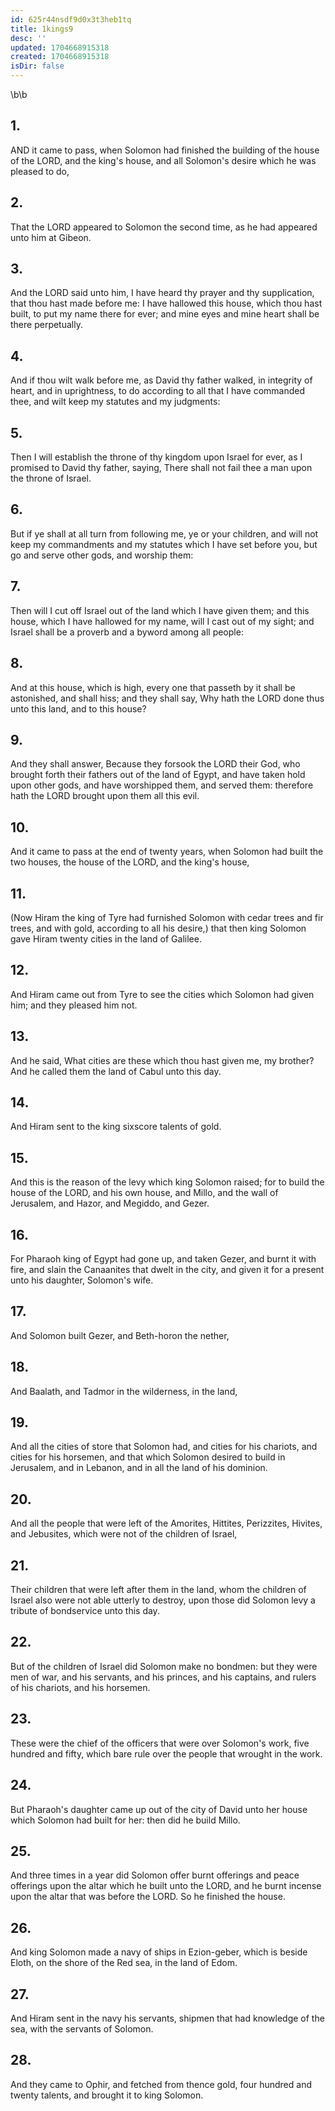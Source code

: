 ```yaml
---
id: 625r44nsdf9d0x3t3heb1tq
title: 1kings9
desc: ''
updated: 1704668915318
created: 1704668915318
isDir: false
---
```

\b\b
## 1.
AND it came to pass, when Solomon had finished the building of the house of the LORD, and the king's house, and all Solomon's desire which he was pleased to do,
## 2.
That the LORD appeared to Solomon the second time, as he had appeared unto him at Gibeon.
## 3.
And the LORD said unto him, I have heard thy prayer and thy supplication, that thou hast made before me: I have hallowed this house, which thou hast built, to put my name there for ever; and mine eyes and mine heart shall be there perpetually.
## 4.
And if thou wilt walk before me, as David thy father walked, in integrity of heart, and in uprightness, to do according to all that I have commanded thee, and wilt keep my statutes and my judgments:
## 5.
Then I will establish the throne of thy kingdom upon Israel for ever, as I promised to David thy father, saying, There shall not fail thee a man upon the throne of Israel.
## 6.
But if ye shall at all turn from following me, ye or your children, and will not keep my commandments and my statutes which I have set before you, but go and serve other gods, and worship them:
## 7.
Then will I cut off Israel out of the land which I have given them; and this house, which I have hallowed for my name, will I cast out of my sight; and Israel shall be a proverb and a byword among all people:
## 8.
And at this house, which is high, every one that passeth by it shall be astonished, and shall hiss; and they shall say, Why hath the LORD done thus unto this land, and to this house?
## 9.
And they shall answer, Because they forsook the LORD their God, who brought forth their fathers out of the land of Egypt, and have taken hold upon other gods, and have worshipped them, and served them: therefore hath the LORD brought upon them all this evil.
## 10.
And it came to pass at the end of twenty years, when Solomon had built the two houses, the house of the LORD, and the king's house,
## 11.
(Now Hiram the king of Tyre had furnished Solomon with cedar trees and fir trees, and with gold, according to all his desire,) that then king Solomon gave Hiram twenty cities in the land of Galilee.
## 12.
And Hiram came out from Tyre to see the cities which Solomon had given him; and they pleased him not.
## 13.
And he said, What cities are these which thou hast given me, my brother?  And he called them the land of Cabul unto this day.
## 14.
And Hiram sent to the king sixscore talents of gold.
## 15.
And this is the reason of the levy which king Solomon raised; for to build the house of the LORD, and his own house, and Millo, and the wall of Jerusalem, and Hazor, and Megiddo, and Gezer.
## 16.
For Pharaoh king of Egypt had gone up, and taken Gezer, and burnt it with fire, and slain the Canaanites that dwelt in the city, and given it for a present unto his daughter, Solomon's wife.
## 17.
And Solomon built Gezer, and Beth-horon the nether,
## 18.
And Baalath, and Tadmor in the wilderness, in the land,
## 19.
And all the cities of store that Solomon had, and cities for his chariots, and cities for his horsemen, and that which Solomon desired to build in Jerusalem, and in Lebanon, and in all the land of his dominion.
## 20.
And all the people that were left of the Amorites, Hittites, Perizzites, Hivites, and Jebusites, which were not of the children of Israel,
## 21.
Their children that were left after them in the land, whom the children of Israel also were not able utterly to destroy, upon those did Solomon levy a tribute of bondservice unto this day.
## 22.
But of the children of Israel did Solomon make no bondmen: but they were men of war, and his servants, and his princes, and his captains, and rulers of his chariots, and his horsemen.
## 23.
These were the chief of the officers that were over Solomon's work, five hundred and fifty, which bare rule over the people that wrought in the work.
## 24.
But Pharaoh's daughter came up out of the city of David unto her house which Solomon had built for her: then did he build Millo.
## 25.
And three times in a year did Solomon offer burnt offerings and peace offerings upon the altar which he built unto the LORD, and he burnt incense upon the altar that was before the LORD.  So he finished the house.
## 26.
And king Solomon made a navy of ships in Ezion-geber, which is beside Eloth, on the shore of the Red sea, in the land of Edom.
## 27.
And Hiram sent in the navy his servants, shipmen that had knowledge of the sea, with the servants of Solomon.
## 28.
And they came to Ophir, and fetched from thence gold, four hundred and twenty talents, and brought it to king Solomon.
